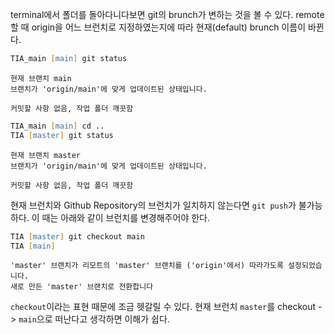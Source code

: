terminal에서 폴더를 돌아다니다보면 git의 brunch가 변하는 것을 볼 수 있다. remote 할 때 origin을 어느 브런치로 지정하였는지에 따라 현재(default) brunch 이름이 바뀐다.

```zsh
TIA_main [main] git status
```
```
현재 브랜치 main
브랜치가 'origin/main'에 맞게 업데이트된 상태입니다.

커밋할 사항 없음, 작업 폴더 깨끗함
```

```zsh
TIA_main [main] cd ..
TIA [master] git status
```
```
현재 브랜치 master
브랜치가 'origin/main'에 맞게 업데이트된 상태입니다.

커밋할 사항 없음, 작업 폴더 깨끗함
```


현재 브런치와 Github Repository의 브런치가 일치하지 않는다면 ```git push```가 불가능하다. 
이 때는 아래와 같이 브런치를 변경해주어야 한다.

```zsh
TIA [master] git checkout main
TIA [main]
```
```
'master' 브랜치가 리모트의 'master' 브랜치를 ('origin'에서) 따라가도록 설정되었습니다.
새로 만든 'master' 브랜치로 전환합니다
```

```checkout```이라는 표현 때문에 조금 헷갈릴 수 있다. 현재 브런치 ```master```를 checkout -> ```main```으로 떠난다고 생각하면 이해가 쉽다.
